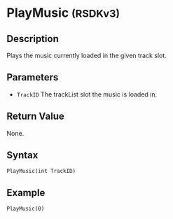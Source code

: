 # PlayMusic <small>(RSDKv3)</small>

## Description
Plays the music currently loaded in the given track slot.

## Parameters
- `TrackID`
The trackList slot the music is loaded in.

## Return Value
None.

## Syntax
```
PlayMusic(int TrackID)
```

## Example
```
PlayMusic(0)
```